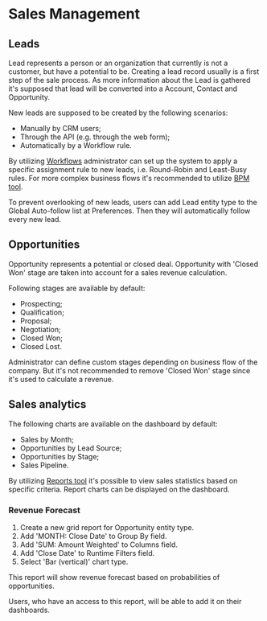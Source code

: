 # Sales Management

## Leads

Lead represents a person or an organization that currently is not a customer, but have a potential to be. Creating a lead record usually is a first step of the sale process. As more information about the Lead is gathered it's supposed that lead will be converted into a Account, Contact and Opportunity.

New leads are supposed to be created by the following scenarios:

* Manually by CRM users;
* Through the API (e.g. through the web form);
* Automatically by a Workflow rule.

By utilizing [Workflows](https://github.com/espocrm/documentation/blob/master/administration/workflows.md) administrator can set up the system to apply a specific assignment rule to new leads, i.e. Round-Robin and Least-Busy rules. For more complex business flows it's recommended to utilize [BPM tool](https://github.com/espocrm/documentation/blob/master/administration/bpm.md).

To prevent overlooking of new leads, users can add Lead entity type to the Global Auto-follow list at Preferences. Then they will automatically follow every new lead. 

## Opportunities

Opportunity represents a potential or closed deal. Opportunity with 'Closed Won' stage are taken into account for a sales revenue calculation. 

Following stages are available by default:

* Prospecting;
* Qualification;
* Proposal;
* Negotiation;
* Closed Won;
* Closed Lost.

Administrator can define custom stages depending on business flow of the company. But it's not recommended to remove 'Closed Won' stage since it's used to calculate a revenue.

## Sales analytics

The following charts are available on the dashboard by default:

* Sales by Month;
* Opportunities by Lead Source;
* Opportunities by Stage;
* Sales Pipeline.

By utilizing [Reports tool](https://github.com/espocrm/documentation/blob/master/user-guide/reports.md) it's possible to view sales statistics based on specific criteria. Report charts can be displayed on the dashboard.

### Revenue Forecast

1. Create a new grid report for Opportunity entity type.
2. Add 'MONTH: Close Date' to Group By field. 
3. Add 'SUM: Amount Weighted' to Columns field.
4. Add 'Close Date' to Runtime Filters field.
5. Select 'Bar (vertical)' chart type.

This report will show revenue forecast based on probabilities of opportunities.

Users, who have an access to this report, will be able to add it on their dashboards.
